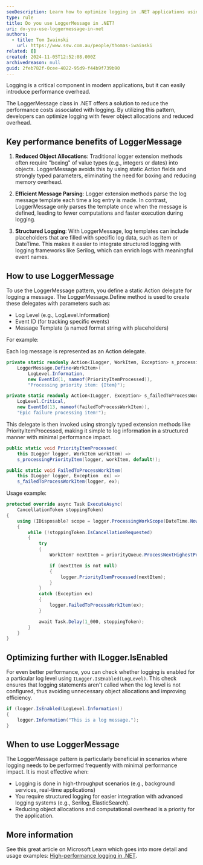 ```yaml
---
seoDescription: Learn how to optimize logging in .NET applications using the LoggerMessage class. Discover the performance benefits, such as reduced object allocations and efficient message parsing, and get practical tips on how to implement this pattern for better logging efficiency and structured logs in high-performance scenarios.
type: rule
title: Do you use LoggerMessage in .NET?
uri: do-you-use-loggermessage-in-net
authors:
  - title: Tom Iwainski
    url: https://www.ssw.com.au/people/thomas-iwainski
related: []
created: 2024-11-05T12:52:08.000Z
archivedreason: null
guid: 2feb782f-0cee-4022-95d9-f44b9f739b90
---
```


Logging is a critical component in modern applications, but it can easily introduce performance overhead.

The LoggerMessage class in .NET offers a solution to reduce the performance costs associated with logging. By utilizing this pattern, developers can optimize logging with fewer object allocations and reduced overhead.

<!--endintro-->

## Key performance benefits of LoggerMessage

1. **Reduced Object Allocations**: Traditional logger extension methods often require "boxing" of value types (e.g., integers or dates) into objects. LoggerMessage avoids this by using static Action fields and strongly typed parameters, eliminating the need for boxing and reducing memory overhead.

2. **Efficient Message Parsing**: Logger extension methods parse the log message template each time a log entry is made. In contrast, LoggerMessage only parses the template once when the message is defined, leading to fewer computations and faster execution during logging.

3. **Structured Logging**: With LoggerMessage, log templates can include placeholders that are filled with specific log data, such as Item or DateTime. This makes it easier to integrate structured logging with logging frameworks like Serilog, which can enrich logs with meaningful event names.

## How to use LoggerMessage

To use the LoggerMessage pattern, you define a static Action delegate for logging a message. The LoggerMessage.Define method is used to create these delegates with parameters such as:

- Log Level (e.g., LogLevel.Information)
- Event ID (for tracking specific events)
- Message Template (a named format string with placeholders)

For example:

Each log message is represented as an Action delegate.

```csharp
private static readonly Action<ILogger, WorkItem, Exception> s_processingPriorityItem =
    LoggerMessage.Define<WorkItem>(
        LogLevel.Information,
        new EventId(1, nameof(PriorityItemProcessed)),
        "Processing priority item: {Item}");

private static readonly Action<ILogger, Exception> s_failedToProcessWorkItem = LoggerMessage.Define<Exception>(
    LogLevel.Critical,
    new EventId(13, nameof(FailedToProcessWorkItem)),
    "Epic failure processing item!");
```

This delegate is then invoked using strongly typed extension methods like PriorityItemProcessed, making it simple to log information in a structured manner with minimal performance impact.

```csharp
public static void PriorityItemProcessed(
    this ILogger logger, WorkItem workItem) =>
    s_processingPriorityItem(logger, workItem, default!);

public static void FailedToProcessWorkItem(
    this ILogger logger, Exception  ex) =>
    s_failedToProcessWorkItem(logger, ex);
```

Usage example:

```csharp
protected override async Task ExecuteAsync(
    CancellationToken stoppingToken)
{
    using (IDisposable? scope = logger.ProcessingWorkScope(DateTime.Now))
    {
        while (!stoppingToken.IsCancellationRequested)
        {
            try
            {
                WorkItem? nextItem = priorityQueue.ProcessNextHighestPriority();

                if (nextItem is not null)
                {
                    logger.PriorityItemProcessed(nextItem);
                }
            }
            catch (Exception ex)
            {
                logger.FailedToProcessWorkItem(ex);
            }

            await Task.Delay(1_000, stoppingToken);
        }
    }
}

```

## Optimizing further with ILogger.IsEnabled

For even better performance, you can check whether logging is enabled for a particular log level using `ILogger.IsEnabled(LogLevel)`. This check ensures that logging statements aren't called when the log level is not configured, thus avoiding unnecessary object allocations and improving efficiency.

```csharp
if (logger.IsEnabled(LogLevel.Information))
{
    logger.Information("This is a log message.");
}
```

## When to use LoggerMessage

The LoggerMessage pattern is particularly beneficial in scenarios where logging needs to be performed frequently with minimal performance impact. It is most effective when:

- Logging is done in high-throughput scenarios (e.g., background services, real-time applications)
- You require structured logging for easier integration with advanced logging systems (e.g., Serilog, ElasticSearch).
- Reducing object allocations and computational overhead is a priority for the application.

## More information

See this great article on Microsoft Learn which goes into more detail and usage examples: [High-performance logging in .NET](https://learn.microsoft.com/en-us/dotnet/core/extensions/high-performance-logging).
